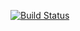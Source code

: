 [![Build Status](https://app.travis-ci.com/michael-szczepanski/chitter-challenge.svg?branch=master)](https://app.travis-ci.com/michael-szczepanski/chitter-challenge)